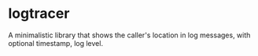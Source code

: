 # logtracer
A minimalistic library that shows the caller's location in log messages, with optional timestamp, log level.
